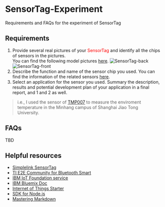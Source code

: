 # SensorTag-Experiment
Requirements and FAQs for the experiment of SensorTag

## Requirements
1.  Provide several real pictures of your <font color='red'>SensorTag</font> and identify all the chips of sensors in the pictures.  
You can find the following model pictures [here](http://www.ti.com/ww/en/wireless_connectivity/sensortag2015/tearDown.html).
![SensorTag-back](http://www.ti.com/ww/en/wireless_connectivity/sensortag2015/images/sensorTag-teardown-bluetooth-03.jpg)
![SensorTag-front](http://www.ti.com/ww/en/wireless_connectivity/sensortag2015/images/sensorTag-teardown-bluetooth-04.jpg)
2.  Describe the function and name of the sensor chip you used. You can find the information of the related sensors [here](http://www.ti.com/ww/en/wireless_connectivity/sensortag2015/tearDown.html).  
3.  Select an application for the sensor you used. Summary the description, results and potential development plan of your application in a final report, and 1 and 2 as well. 

  > i.e., I used the sensor of [TMP007](http://www.ti.com/product/tmp007) to measure the enviroment temperature in the Minhang campus of Shanghai Jiao Tong University.  

## FAQs
TBD  
## Helpful resources
* [Simplelink SensorTag](http://www.ti.com/ww/en/wireless_connectivity/sensortag2015)
* [TI E2E Community for Bluetooth Smart](http://e2e.ti.com/support/wireless_connectivity/f/538)
* [IBM IoT Foundation service](https://quickstart.internetofthings.ibmcloud.com/#/device/95096397e1ea/sensor/)
* [IBM Bluemix Doc](https://www.ng.bluemix.net/docs)
 * [Internet of Things Starter](https://www.ng.bluemix.net/docs/starters/IoT/iot500.html)
 * [SDK for Node.js](https://www.ng.bluemix.net/docs/#starters/nodejs/index.html#nodejs)
* [Mastering Markdown](https://guides.github.com/features/mastering-markdown/)
